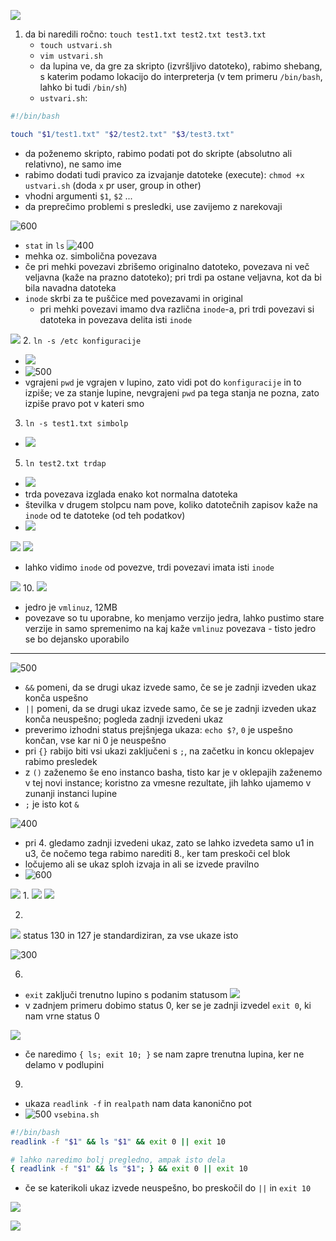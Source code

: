 ![](Pasted%20image%2020240307094427.png)

1. da bi naredili ročno: `touch test1.txt test2.txt test3.txt`
	- `touch ustvari.sh`
	- `vim ustvari.sh`
	- da lupina ve, da gre za skripto (izvršljivo datoteko), rabimo shebang, s katerim podamo lokacijo do interpreterja (v tem primeru `/bin/bash`, lahko bi tudi `/bin/sh`)
	- `ustvari.sh`:
```bash
#!/bin/bash

touch "$1/test1.txt" "$2/test2.txt" "$3/test3.txt"
```
- da poženemo skripto, rabimo podati pot do skripte (absolutno ali relativno), ne samo ime
- rabimo dodati tudi pravico za izvajanje datoteke (execute): `chmod +x ustvari.sh` (doda `x` pr user, group in other)
- vhodni argumenti `$1`, `$2` ...
- da preprečimo problemi s presledki, use zavijemo z narekovaji

![600](Pasted%20image%2020240307093726.png)
- `stat` in `ls`
 ![400](povezave.png)
 - mehka oz. simbolična povezava
 - če pri mehki povezavi zbrišemo originalno datoteko, povezava ni več veljavna (kaže na prazno datoteko); pri trdi pa ostane veljavna, kot da bi bila navadna datoteka
 - `inode` skrbi za te puščice med povezavami in original
	 - pri mehki povezavi imamo dva različna `inode`-a, pri trdi povezavi si datoteka in povezava delita isti `inode`

![](Pasted%20image%2020240307094507.png)
2. `ln -s /etc konfiguracije`
- ![](Pasted%20image%2020240307094648.png)
- ![500](Pasted%20image%2020240307094827.png)
- vgrajeni `pwd` je vgrajen v lupino, zato vidi pot do `konfiguracije` in to izpiše; ve za stanje lupine, nevgrajeni `pwd` pa tega stanja ne pozna, zato izpiše pravo pot v kateri smo

3. `ln -s test1.txt simbolp`
- ![](Pasted%20image%2020240307095235.png)

5. `ln test2.txt trdap`
- ![](Pasted%20image%2020240307095451.png)
- trda povezava izglada enako kot normalna datoteka
- številka v drugem stolpcu nam pove, koliko datotečnih zapisov kaže na `inode` od te datoteke (od teh podatkov)
- ![](Pasted%20image%2020240307095708.png)

![](Pasted%20image%2020240307095920.png)
![](Pasted%20image%2020240307100004.png)
- lahko vidimo `inode` od povezve, trdi povezavi imata isti `inode`


![](Pasted%20image%2020240307100054.png)
10. 
![](Pasted%20image%2020240307100127.png)
- jedro je `vmlinuz`, 12MB
- povezave so tu uporabne, ko menjamo verzijo jedra, lahko pustimo stare verzije in samo spremenimo na kaj kaže `vmlinuz` povezava - tisto jedro se bo dejansko uporabilo

---

![500](Pasted%20image%2020240307102157.png)
- `&&` pomeni, da se drugi ukaz izvede samo, če se je zadnji izveden ukaz konča uspešno
- `||` pomeni, da se drugi ukaz izvede samo, če se je zadnji izveden ukaz konča neuspešno; pogleda zadnji izvedeni ukaz
- preverimo izhodni status prejšnjega ukaza: `echo $?`, `0` je uspešno končan, vse kar ni 0 je neuspešno
- pri `{}` rabijo biti vsi ukazi zaključeni s `;`, na začetku in koncu oklepajev rabimo presledek
- z `()` zaženemo še eno instanco basha, tisto kar je v oklepajih zaženemo v tej novi instance; koristno za vmesne rezultate, jih lahko ujamemo v zunanji instanci lupine
- `;` je isto kot `&`

![400](Pasted%20image%2020240307103154.png)
- pri 4. gledamo zadnji izvedeni ukaz, zato se lahko izvedeta samo u1 in u3, če nočemo tega rabimo narediti 8., ker tam preskoči cel blok
- ločujemo ali se ukaz sploh izvaja in ali se izvede pravilno
- ![600](IMG_20240307_103703.jpg)

![](Pasted%20image%2020240307103823.png)
1. 
![](Pasted%20image%2020240307103930.png)
![](Pasted%20image%2020240307103957.png)

2. 
![](Pasted%20image%2020240307104137.png)
status 130 in 127 je standardiziran, za vse ukaze isto

![300](Pasted%20image%2020240307104359.png)

6. 
- `exit` zaključi trenutno lupino s podanim statusom
![](Pasted%20image%2020240307104700.png)
- v zadnjem primeru dobimo status 0, ker se je zadnji izvedel `exit 0`, ki nam vrne status 0

![](Pasted%20image%2020240307105111.png)
- če naredimo `{ ls; exit 10; }` se nam zapre trenutna lupina, ker ne delamo v podlupini

9. 
- ukaza `readlink -f` in `realpath` nam data kanonično pot
- ![500](Pasted%20image%2020240307105546.png)
`vsebina.sh`
```bash
#!/bin/bash
readlink -f "$1" && ls "$1" && exit 0 || exit 10

# lahko naredimo bolj pregledno, ampak isto dela
{ readlink -f "$1" && ls "$1"; } && exit 0 || exit 10
```

- če se katerikoli ukaz izvede neuspešno, bo preskočil do `||` in `exit 10`

![](Pasted%20image%2020240307110037.png)

![](Pasted%20image%2020240307110213.png)



